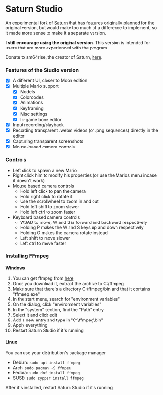 # Saturn Studio

An experimental fork of [Saturn](https://github.com/Llennpie/Saturn) that has features originally planned for the original version,
but would make too much of a difference to implement, so it made more sense to make it a separate version.

**I still encourage using the original version.** This version is intended for users that are more experienced with the program.

Donate to sm64rise, the creator of Saturn, [here](https://ko-fi.com/J3J05B5WR).

### Features of the Studio version

- [x] A different UI, closer to Moon edition
- [x] Multiple Mario support
  - [x] Models
  - [x] Colorcodes
  - [x] Animations
  - [x] Keyframing
  - [x] Misc settings
  - [x] In-game bone editor
- [X] Input recording/playback
- [x] Recording transparent .webm videos (or .png sequences) directly in the editor
- [x] Capturing transparent screenshots
- [x] Mouse-based camera controls

### Controls

* Left click to spawn a new Mario
* Right click him to modify his properties (or use the Marios menu incase it doesn't work)
* Mouse based camera controls
  * Hold left click to pan the camera
  * Hold right click to rotate it
  * Use the scrollwheel to zoom in and out
  * Hold left shift to zoom slower
  * Hold left ctrl to zoom faster
* Keyboard based camera controls
  * WSAD to move, W and S is forward and backward respectively
  * Holding P makes the W and S keys up and down respectively
  * Holding O makes the camera rotate instead
  * Left shift to move slower
  * Left ctrl to move faster

### Installing FFmpeg

#### Windows

1. You can get ffmpeg from [here](https://www.gyan.dev/ffmpeg/builds/)
2. Once you download it, extract the archive to C:/ffmpeg
3. Make sure that there's a directory C:/ffmpeg/bin and that it contains "ffmpeg.exe"
4. In the start menu, search for "environment variables"
5. On the dialog, click "environment variables"
6. In the "system" section, find the "Path" entry
7. Select it and click edit
8. Add a new entry and type in "C:\ffmpeg\bin"
9. Apply everything
10. Restart Saturn Studio if it's running

#### Linux

You can use your distribution's package manager

* Debian: `sudo apt install ffmpeg`
* Arch: `sudo pacman -S ffmpeg`
* Fedora: `sudo dnf install ffmpeg`
* SUSE: `sudo zypper install ffmpeg`

After it's installed, restart Saturn Studio if it's running